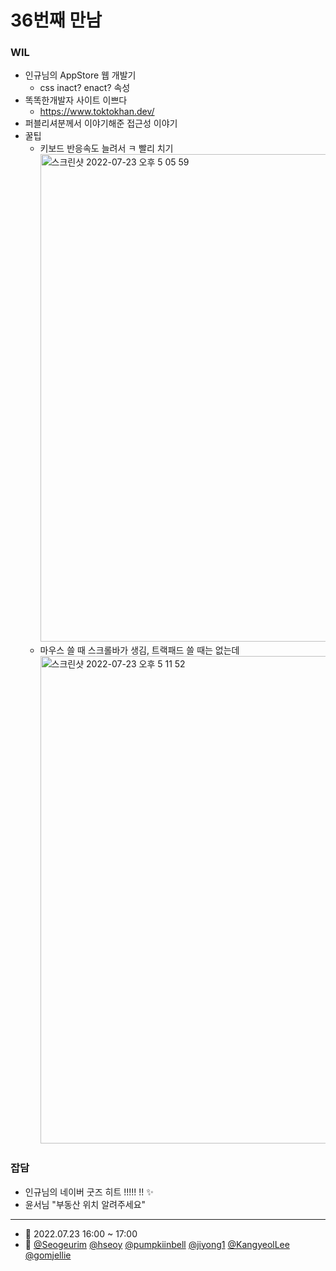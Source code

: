 # 36번째 만남

### WIL

- 인규님의 AppStore 웹 개발기
  - css inact? enact? 속성
- 똑똑한개발자 사이트 이쁘다
  - https://www.toktokhan.dev/
- 퍼블리셔분께서 이야기해준 접근성 이야기
- 꿀팁
  - 키보드 반응속도 늘려서 ㅋ 빨리 치기
    <img width="780" alt="스크린샷 2022-07-23 오후 5 05 59" src="https://user-images.githubusercontent.com/22045163/180596482-a731a12e-a33c-46a7-9e59-bd8edf187366.png">
  - 마우스 쓸 때 스크롤바가 생김, 트랙패드 쓸 때는 없는데
    <img width="780" alt="스크린샷 2022-07-23 오후 5 11 52" src="https://user-images.githubusercontent.com/22045163/180596656-eaae3562-2b8c-434c-9a51-c072a8015825.png">

### 잡담

- 인규님의 네이버 굿즈 히트 !!!!! !! ✨
- 윤서님 "부동산 위치 알려주세요"

---

- 📆 2022.07.23 16:00 ~ 17:00
- 👥 [@Seogeurim](https://github.com/Seogeurim) [@hseoy](https://github.com/hseoy) [@pumpkiinbell](https://github.com/pumpkiinbell) 
[@jiyong1](https://github.com/jiyong1) [@KangyeolLee](https://github.com/KangyeolLee) [@gomjellie](https://github.com/gomjellie)
